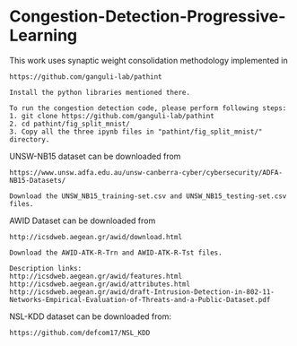 # Congestion-Detection-Progressive-Learning

This work uses synaptic weight consolidation methodology implemented in 

    https://github.com/ganguli-lab/pathint
    
    Install the python libraries mentioned there.
    
    To run the congestion detection code, please perform following steps:
    1. git clone https://github.com/ganguli-lab/pathint
    2. cd pathint/fig_split_mnist/
    3. Copy all the three ipynb files in "pathint/fig_split_mnist/" directory.

UNSW-NB15 dataset can be downloaded from

    https://www.unsw.adfa.edu.au/unsw-canberra-cyber/cybersecurity/ADFA-NB15-Datasets/

    Download the UNSW_NB15_training-set.csv and UNSW_NB15_testing-set.csv files.
    
AWID Dataset can be downloaded from 

    http://icsdweb.aegean.gr/awid/download.html 
    
    Download the AWID-ATK-R-Trn and AWID-ATK-R-Tst files. 
    
    Description links:     
    http://icsdweb.aegean.gr/awid/features.html 
    http://icsdweb.aegean.gr/awid/attributes.html
    http://icsdweb.aegean.gr/awid/draft-Intrusion-Detection-in-802-11-Networks-Empirical-Evaluation-of-Threats-and-a-Public-Dataset.pdf
    
NSL-KDD dataset can be downloaded from: 

    https://github.com/defcom17/NSL_KDD 
